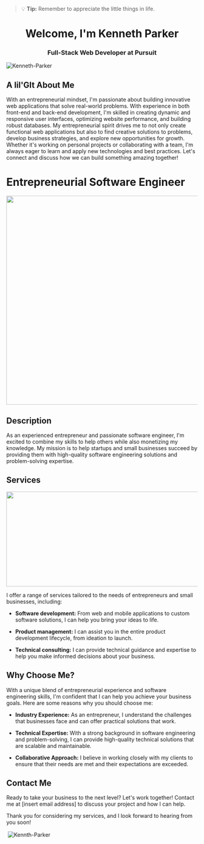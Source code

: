 > :bulb: **Tip:** Remember to appreciate the little things in life.

<h1 align="center">Welcome,  I'm Kenneth Parker</h1>
<h3 align="center">Full-Stack Web Developer at Pursuit</h3>

<p align="left"> <img src="https://komarev.com/ghpvc/?username=Kenneth-Parker&label=Profile%20views&color=0e75b6&style=flat" alt="Kenneth-Parker" /> </p>



<h2 align="left">A lil'GIt About Me</h2>



With an entrepreneurial mindset, I'm passionate about building innovative web applications that solve real-world problems. With experience in both front-end and back-end development, I'm skilled in creating dynamic and responsive user interfaces, optimizing website performance, and building robust databases. My entrepreneurial spirit drives me to not only create functional web applications but also to find creative solutions to problems, develop business strategies, and explore new opportunities for growth. Whether it's working on personal projects or collaborating with a team, I'm always eager to learn and apply new technologies and best practices. Let's connect and discuss how we can build something amazing together!


# Entrepreneurial Software Engineer
           

<img src="https://www.milestechnologies.com/wp-content/uploads/shutterstock_1392677963.jpg" width="1000" height="550">

[This is a comment that will be hidden.]: # 


## Description

As an experienced entrepreneur and passionate software engineer, I'm excited to combine my skills to help others while also monetizing my knowledge. My mission is to help startups and small businesses succeed by providing them with high-quality software engineering solutions and problem-solving expertise.

## Services

<img src="https://static.wixstatic.com/media/32ba91_23c1fa56d2f846e7b6b16941c39886b6~mv2.gif" width="600" height="250">

I offer a range of services tailored to the needs of entrepreneurs and small businesses, including:

- **Software development:** From web and mobile applications to custom software solutions, I can help you bring your ideas to life.

- **Product management:** I can assist you in the entire product development lifecycle, from ideation to launch.

- **Technical consulting:** I can provide technical guidance and expertise to help you make informed decisions about your business.

## Why Choose Me?

With a unique blend of entrepreneurial experience and software engineering skills, I'm confident that I can help you achieve your business goals. Here are some reasons why you should choose me:

- **Industry Experience:** As an entrepreneur, I understand the challenges that businesses face and can offer practical solutions that work.

- **Technical Expertise:** With a strong background in software engineering and problem-solving, I can provide high-quality technical solutions that are scalable and maintainable.

- **Collaborative Approach:** I believe in working closely with my clients to ensure that their needs are met and their expectations are exceeded.

## Contact Me

Ready to take your business to the next level? Let's work together! Contact me at [insert email address] to discuss your project and how I can help.

Thank you for considering my services, and I look forward to hearing from you soon!


<p>&nbsp;<img align="center" src="https://github-readme-stats.vercel.app/api?username=Kenneth-Parker&show_icons=true&locale=en" alt="Kennth-Parker" /></p>
